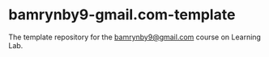 # bamrynby9-gmail.com-template
The template repository for the bamrynby9@gmail.com course on Learning Lab.
